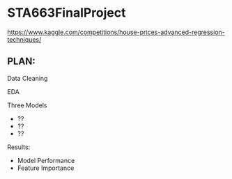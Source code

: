 # STA663FinalProject
https://www.kaggle.com/competitions/house-prices-advanced-regression-techniques/

## PLAN:

Data Cleaning


EDA

Three Models
  * ??
  * ??
  * ??

Results:
  * Model Performance
  * Feature Importance
